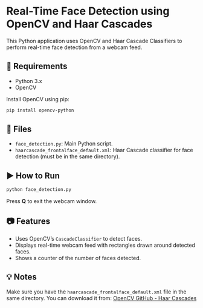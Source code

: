 # Real-Time Face Detection using OpenCV and Haar Cascades

This Python application uses OpenCV and Haar Cascade Classifiers to perform real-time face detection from a webcam feed.

## 🔧 Requirements

- Python 3.x
- OpenCV

Install OpenCV using pip:
```bash
pip install opencv-python
```

## 📁 Files

- `face_detection.py`: Main Python script.
- `haarcascade_frontalface_default.xml`: Haar Cascade classifier for face detection (must be in the same directory).

## ▶️ How to Run

```bash
python face_detection.py
```

Press **Q** to exit the webcam window.

## 📷 Features

- Uses OpenCV’s `CascadeClassifier` to detect faces.
- Displays real-time webcam feed with rectangles drawn around detected faces.
- Shows a counter of the number of faces detected.

## 💡 Notes

Make sure you have the `haarcascade_frontalface_default.xml` file in the same directory. You can download it from:
[OpenCV GitHub - Haar Cascades](https://github.com/opencv/opencv/blob/master/data/haarcascades/haarcascade_frontalface_default.xml)
